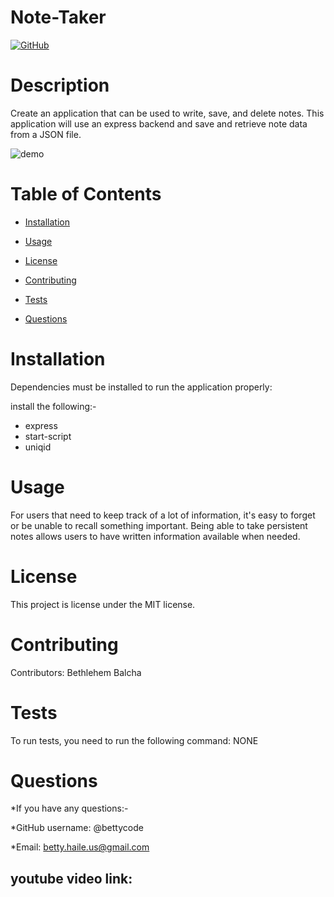 # Note-Taker


[![GitHub](https://img.shields.io/github/license/bettycode/Note-Taker?logo=MIT&style=plastic)](https://github.com/BB/Note-Taker)

# Description

Create an application that can be used to write, save, and delete notes. This application will use an express backend and save and retrieve note data from a JSON file.

![demo](Note.gif)


# Table of Contents

* [Installation](#installation)

* [Usage](#usage)

* [License](#license)

* [Contributing](#contributing)

* [Tests](#tests)

* [Questions](#questions)

# Installation

Dependencies must be installed to run the application properly: 

install the following:-

* express
* start-script
* uniqid

# Usage

For users that need to keep track of a lot of information, it's easy to forget or be unable to recall something important. Being able to take persistent notes allows users to have written information available when needed.

# License

This project is license under the MIT license.

# Contributing

​Contributors: Bethlehem Balcha

# Tests

To run tests, you need to run the following command: NONE

# Questions

*If you have any questions:-

*GitHub username: @bettycode 

*Email: betty.haile.us@gmail.com

## youtube video link: 

